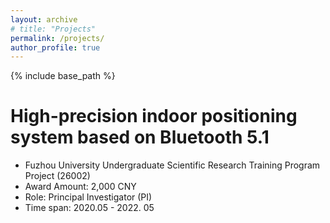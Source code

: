 ```yaml
---
layout: archive
# title: "Projects"
permalink: /projects/
author_profile: true
---
```


{% include base_path %}

# High-precision indoor positioning system based on Bluetooth 5.1
- Fuzhou University Undergraduate Scientific Research Training Program Project (26002)
- Award Amount: 2,000 CNY
- Role: Principal Investigator (PI)
- Time span: 2020.05 - 2022. 05
